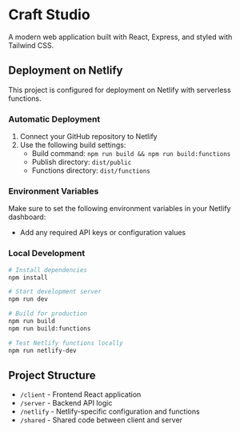 # Craft Studio

A modern web application built with React, Express, and styled with Tailwind CSS.

## Deployment on Netlify

This project is configured for deployment on Netlify with serverless functions.

### Automatic Deployment

1. Connect your GitHub repository to Netlify
2. Use the following build settings:
   - Build command: `npm run build && npm run build:functions`
   - Publish directory: `dist/public`
   - Functions directory: `dist/functions`

### Environment Variables

Make sure to set the following environment variables in your Netlify dashboard:
- Add any required API keys or configuration values

### Local Development

```bash
# Install dependencies
npm install

# Start development server
npm run dev

# Build for production
npm run build
npm run build:functions

# Test Netlify functions locally
npm run netlify-dev
```

## Project Structure

- `/client` - Frontend React application
- `/server` - Backend API logic
- `/netlify` - Netlify-specific configuration and functions
- `/shared` - Shared code between client and server 